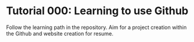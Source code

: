 # Tutorial 000: Learning to use Github

Follow the learning path in the repository. 
Aim for a project creation within the Github and website creation for resume. 
